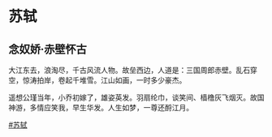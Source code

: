 # 苏轼

## 念奴娇·赤壁怀古 

大江东去，浪淘尽，千古风流人物。故垒西边，人道是：三国周郎赤壁。乱石穿空，惊涛拍岸，卷起千堆雪。江山如画，一时多少豪杰。

遥想公瑾当年，小乔初嫁了，雄姿英发。羽扇纶巾，谈笑间、樯橹灰飞烟灭。故国神游，多情应笑我，早生华发。人生如梦，一尊还酹江月。


[#苏轼]()